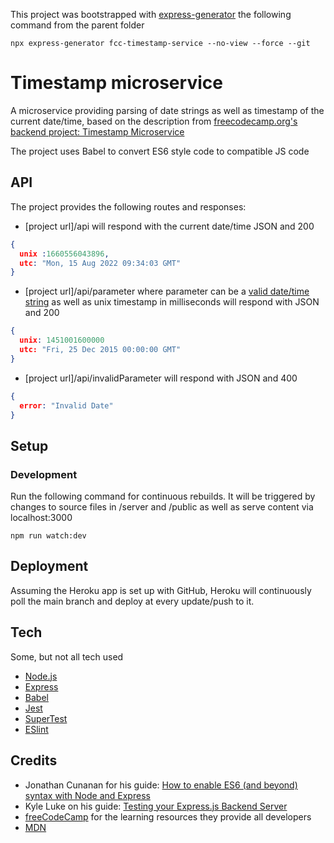 This project was bootstrapped with [express-generator](https://github.com/expressjs/generator#readme) the following command from the parent folder
```shell
npx express-generator fcc-timestamp-service --no-view --force --git 
```

# Timestamp microservice

A microservice providing parsing of date strings as well as timestamp of the current date/time, based on the description from [freecodecamp.org's backend project: Timestamp Microservice](https://www.freecodecamp.org/learn/back-end-development-and-apis/back-end-development-and-apis-projects/timestamp-microservice)

The project uses Babel to convert ES6 style code to compatible JS code

## API

The project provides the following routes and responses:
- [project url]/api will respond with the current date/time JSON and 200
```json
{
  unix :1660556043896,
  utc: "Mon, 15 Aug 2022 09:34:03 GMT"
}
```
- [project url]/api/parameter where parameter can be a [valid date/time string](https://developer.mozilla.org/en-US/docs/Web/JavaScript/Reference/Global_Objects/Date/Date#datestring) as well as unix timestamp in milliseconds will respond with JSON and 200
```json
{
  unix: 1451001600000
  utc: "Fri, 25 Dec 2015 00:00:00 GMT"
}
```
- [project url]/api/invalidParameter will respond with JSON and 400
```json
{
  error: "Invalid Date"
}
```

## Setup

### Development

Run the following command for continuous rebuilds. It will be triggered by changes to source files in /server and /public as well as serve content via localhost:3000
```shell
npm run watch:dev
```

## Deployment

Assuming the Heroku app is set up with GitHub, Heroku will continuously poll the main branch and deploy at every update/push to it.

## Tech

Some, but not all tech used

- [Node.js](https://nodejs.org/en/)
- [Express](https://expressjs.com/)
- [Babel](https://babeljs.io/)
- [Jest](https://jestjs.io/)
- [SuperTest](https://github.com/visionmedia/supertest#readme)
- [ESlint](https://eslint.org/)

## Credits

-  Jonathan Cunanan for his guide: [How to enable ES6 (and beyond) syntax with Node and Express](https://www.freecodecamp.org/news/how-to-enable-es6-and-beyond-syntax-with-node-and-express-68d3e11fe1ab/)
-  Kyle Luke on his guide: [Testing your Express.js Backend Server](https://dev.to/lukekyl/testing-your-express-js-backend-server-3ae6)
-  [freeCodeCamp](https://www.freecodecamp.org/) for the learning resources they provide all developers
-  [MDN](https://developer.mozilla.org/en-US/)